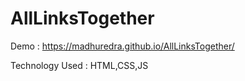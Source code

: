 # AllLinksTogether


Demo : https://madhuredra.github.io/AllLinksTogether/

Technology Used : HTML,CSS,JS
